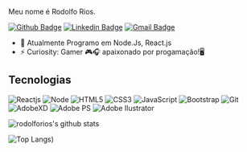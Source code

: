Meu nome é Rodolfo Rios.

[![Github Badge](https://img.shields.io/badge/-Github-000?style=flat-square&logo=Github&logoColor=white&link=https://github.com/rodolforios)](https://github.com/rodolforios)
[![Linkedin Badge](https://img.shields.io/badge/-LinkedIn-blue?style=flat-square&logo=Linkedin&logoColor=white&link=https://www.linkedin.com/in/rodolfo-rios/)](https://www.linkedin.com/in/rodolfo-rios/)
[![Gmail Badge](https://img.shields.io/badge/-Gmail-c14438?style=flat-square&logo=Gmail&logoColor=white&link=mailto:rodolforios18@gmail.com)](mailto:rodolforios18@gmail.com)




- 🌱 Atualmente Programo em Node.Js, React.js 
- ⚡ Curiosity: Gamer 🎮🎧  apaixonado por progamação!🖥

## Tecnologias
[comment]: <> (Para utilizar esses shilds, entre no site shilds.io,insira mensagem e a cor que deseja.Para incluir a logo copie qualquer um dos links abaixo apartir do sinal de interrogação, depois acesse o repositório "https://github.com/simple-icons/simple-icons/blob/develop/slugs.md" procure o logo que deseja e substitua o nome da tecnologia no link  entre o sinal de '='e '&'.)
![Reactjs](https://img.shields.io/badge/-React.js-%2361DBFB?style=flat-square&logo=react&logoColor=white)
![Node](https://img.shields.io/badge/-NodeJS-%2390C53F?style=flat-square&logo=nodedotjs&logoColor=white)
![HTML5](https://img.shields.io/badge/-HTML5-E34F26?style=flat-square&logo=html5&logoColor=white)
![CSS3](https://img.shields.io/badge/-CSS3-549FDE?style=flat-square&logo=css3&logoColor=white)
![JavaScript](https://img.shields.io/badge/-JavaScript-F7B93E?style=flat-square&logo=javascript&logoColor=fff)
![Bootstrap](https://img.shields.io/badge/-Bootstrap-7712F7?style=flat-square&logo=Bootstrap&logoColor=white)
![Git](https://img.shields.io/badge/-Git-F05032?style=flat-square&logo=git&logoColor=white)
![AdobeXD](https://img.shields.io/badge/-Adobe%20Xd-%23FE3FC1?style=flat-square&logo=adobexd&logoColor=white)
![Adobe PS](https://img.shields.io/badge/-Adobe%20Ps-%23031732?style=flat-square&logo=adobephotoshop&logoColor=white)
![Adobe Ilustrator](https://img.shields.io/badge/-Adobe%20Ilustrator-%23FF9B00?style=flat-square&logo=adobeillustrator&logoColor=white)


![rodolforios's github stats](https://github-readme-stats.vercel.app/api?username=rodolforios&&show_icons=true&theme=radical)

![Top Langs](https://github-readme-stats.vercel.app/api/top-langs/?username=rodolforios&layout=compact&theme=radical))

